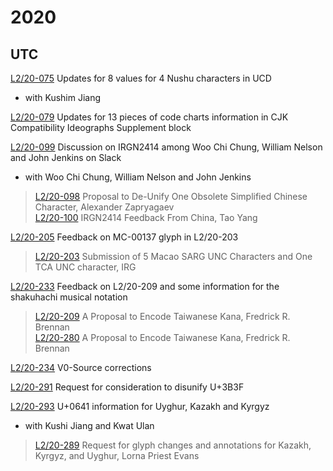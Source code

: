 # 2020

## UTC

[L2/20-075](http://www.unicode.org/L2/L2020/20075-nushu-prop-upd.pdf) Updates for 8 values for 4 Nushu characters in UCD</br>
* with Kushim Jiang

[L2/20-079](http://www.unicode.org/L2/L2020/20079-cjk-comp-supp-upd.pdf) Updates for 13 pieces of code charts information in CJK Compatibility Ideographs Supplement block

[L2/20-099](http://www.unicode.org/L2/L2020/20099-irgn2414-discuss.pdf) Discussion on IRGN2414 among Woo Chi Chung, William Nelson and John Jenkins on Slack</br>
* with Woo Chi Chung, William Nelson and John Jenkins</br>
> [L2/20-098](http://www.unicode.org/L2/L2020/20098-irgn2414-one-char-deunify.pdf) Proposal to De-Unify One Obsolete Simplified Chinese Character, Alexander Zapryagaev</br>
> [L2/20-100](http://www.unicode.org/L2/L2020/20100-irgn2414-china-fdbk.pdf) IRGN2414 Feedback From China, Tao Yang

[L2/20-205](http://www.unicode.org/L2/L2020/20205-fdbk-mc-00137.pdf) Feedback on MC-00137 glyph in L2/20-203</br>
> [L2/20-203](http://www.unicode.org/L2/L2020/20205-fdbk-mc-00137.pdf) Submission of 5 Macao SARG UNC Characters and One TCA UNC character, IRG

[L2/20-233](http://www.unicode.org/L2/L2020/20233-kana-fdbk-shakuhachi.pdf) Feedback on L2/20-209 and some information for the shakuhachi musical notation</br>
> [L2/20-209](http://www.unicode.org/L2/L2020/20209-taiwan-kana.pdf) A Proposal to Encode Taiwanese Kana, Fredrick R. Brennan</br>
> [L2/20-280](http://www.unicode.org/L2/L2020/20280-taiwan-kana.pdf) A Proposal to Encode Taiwanese Kana, Fredrick R. Brennan

[L2/20-234](http://www.unicode.org/L2/L2020/20234-v0-src-corr-irgn2429r.pdf) V0-Source corrections

[L2/20-291](http://www.unicode.org/L2/L2020/20291-irgn2443-3b3f-disunify.pdf) Request for consideration to disunify U+3B3F

[L2/20-293](http://www.unicode.org/L2/L2020/20293-0641-issue.pdf) U+0641 information for Uyghur, Kazakh and Kyrgyz</br>
* with Kushi Jiang and Kwat Ulan</br>
> [L2/20-289](http://www.unicode.org/L2/L2020/20289-kazakh-kyrgyz-uyghur-annot.pdf) Request for glyph changes and annotations for Kazakh, Kyrgyz, and Uyghur, Lorna Priest Evans
